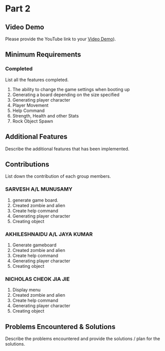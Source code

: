 # Part 2

## Video Demo

Please provide the YouTube link to your [Video Demo](https://youtu.be/fsP_h7-m8EM)).

## Minimum Requirements

### Completed

List all the features completed.

1. The ability to change the game settings when booting up
2. Generating a board depending on the size specified
3. Generating player character
4. Player Movement
5. Help Command
6. Strength, Health and other Stats
7. Rock Object Spawn



## Additional Features

Describe the additional features that has been implemented.

## Contributions

List down the contribution of each group members.



### SARVESH A/L MUNUSAMY

1. generate game board.
2. Created zombie and alien
3. Create help command
4. Generating player character 
5. Creating object

### AKHILESHNAIDU A/L JAYA KUMAR

1. Generate gameboard
2. Created zombie and alien
3. Create help command
4. Generating player character 
5. Creating object

### NICHOLAS CHEOK JIA JIE
1. Display menu
2. Created zombie and alien
3. Create help command
4. Generating player character 
5. Creating object

## Problems Encountered & Solutions

Describe the problems encountered and provide the solutions / plan for the solutions.
